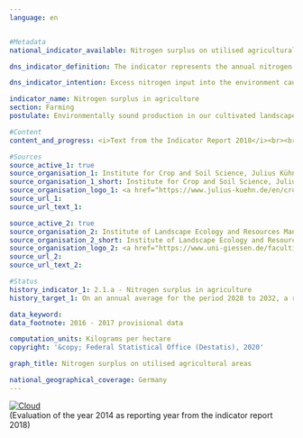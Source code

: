 ```yaml
---                   
language: en                   


#Metadata                   
national_indicator_available: Nitrogen surplus on utilised agricultural areas                   

dns_indicator_definition: The indicator represents the annual nitrogen surplus for the agricultural sector, calculated as nitrogen input minus removal of nitrogen, in kilograms per hectare of utilised agricultural area.                   

dns_indicator_intention: Excess nitrogen input into the environment causes pollution of groundwater and surface water, the oversupply of nutrients (eutrophication) in inland waters, lakes and onshore ecosystems, the generation of greenhouse gases and acidifying atmospheric pollutants, each with negative consequences for the climate, biodiversity and landscape quality. For the period 2028 to 2032, a reduction of the nitrogen surpluses of the overall balance for Germany to 70 kilograms per hectare of utilised agricultural area on an annual average should be achieved.                   

indicator_name: Nitrogen surplus in agriculture                   
section: Farming                   
postulate: Environmentally sound production in our cultivated landscapes                   

#Content                    
content_and_progress: <i>Text from the Indicator Report 2018</i><br><br>The indicator is calculated by the Institute for Crop and Soil Science at the Julius Kühn Institute and the Institute of Landscape Ecology and Resources Management at the University of Giessen. The calculation takes into account nitrogen inputs by fertilisers, from biological nitrogen fixation, by atmospheric inputs which are not emitted by agriculture, by seed and planting material as well as imported and domestically produced feedstuff. Nitrogen removal results from plant and animal market products.<br><br>In 2016, fertilisers were the most important component of nitrogen input in the overall balance, accounting for 55.1&nbsp;% (107 kilograms of nitrogen per hectare and year). Domestic feedstuff contributed 22.4&nbsp;% (43&nbsp;kg/ha) to nitrogen input, foreign feedstuff 12.1&nbsp;% (23&nbsp;kg/ha), the biological nitrogen fixation 6.6&nbsp;% (13&nbsp;kg/ha), the non-agricultural emissions 2.0&nbsp;% (4&nbsp;kg/ha) and seed and planting material 0.7&nbsp;% (1&nbsp;kg/ha). While the nitrogen input was reduced by about 9&nbsp;% between 1990 and 2016, the nitrogen removal increased considerably more (by 41&nbsp;%) between 1990 and 2016. In 2016, almost three quarters of the nitrogen removal from agriculture was accounted for by plant products and one quarter by animal market products.<br><br>The total balance of the indicator is calculated based on the concept of the “Hoftor-Bilanz” (farmgate balance), thus nitrogen flows within the operational cycle are not taken into account. The relevant time series for the indicator is based on the moving five-year average of the total balances of the relevant year as well as the two preceding and subsequent years. Thereby, yearly meteorological and market fluctuations, which cannot be influenced by farms, are balanced. The indicator does not provide an interpretation regarding the regional distribution of nitrogen surpluses. Even if the average value, defined as a national target for Germany, is not reached, regional nitrogen surpluses can be considerably higher than 70&nbsp;kg per hectare and year.<br><br>During the period from 1992 to 2014, the nitrogen balance fell from 121 to 97&nbsp;kg per hectare and year (– 19.5&nbsp;%). Following the major reduction in nitrogen surpluses at the beginning of the time series, the nitrogen surplus fell by only 0.9&nbsp;% between 2010 and 2014. If this trend continues, decreasing the nitrogen surplus to 70&nbsp;kg/ha of utilised agricultural area on annual average between 2028 and 2032 may not be possible.<br><br>The significant reduction of the nitrogen surplus in the early 1990s resulted from diminished use of fertilisers and falling numbers of livestock in the new Länder. The marginal decline of the indicator in the remaining course of the time series is based on a minor reduction in mineral fertiliser use and improved harvest yields resulting from technical advances in plant production and breeding (more efficient nitrogen fertilisation, variety spectrum) combined with the simultaneous expansion in the cultivation of high-yield crop types (maize, wheat) as well as improved feed conversion by livestock.<br><br>The indicator reveals a direct connection to the indicators 3.2.a “Emissions of air pollutants”, 6.1.b “Nitrate in groundwater”, 14.1.a “Nitrogen input to the North and the Baltic Sea through German inflows” and 15.2 “Eutrophication of ecosystems”.                   

#Sources
source_active_1: true                           
source_organisation_1: Institute for Crop and Soil Science, Julius Kühn Institute                           
source_organisation_1_short: Institute for Crop and Soil Science, Julius Kühn Institute                           
source_organisation_logo_1: <a href="https://www.julius-kuehn.de/en/crop-and-soil-science/"><img src="https://g205sdgs.github.io/sdg-indicators/public/LogosEn/jki.png" alt="Logo Institute for Crop and Soil Science, Julius Kühn Institute" title="Click here to visit the homepage of the organization" /></a>                           
source_url_1:                            
source_url_text_1:                            

source_active_2: true                           
source_organisation_2: Institute of Landscape Ecology and Resources Management, University of Giessen                           
source_organisation_2_short: Institute of Landscape Ecology and Resources Management, University of Giessen                           
source_organisation_logo_2: <a href="https://www.uni-giessen.de/faculties/f09/institutes/landscape?set_language=en"><img src="https://g205sdgs.github.io/sdg-indicators/public/LogosEn/ug.png" alt="Logo Institute of Landscape Ecology and Resources Management, University of Giessen" title="Click here to visit the homepage of the organization" /></a>                           
source_url_2:                            
source_url_text_2:                            

#Status                   
history_indicator_1: 2.1.a - Nitrogen surplus in agriculture                   
history_target_1: On an annual average for the period 2028 to 2032, a reduction of the nitrogen surpluses of the overall balance for Germany to 70 kilograms per hectare of utilised agricultural area

data_keyword:                    
data_footnote: 2016 - 2017 provisional data                   

computation_units: Kilograms per hectare                   
copyright: '&copy; Federal Statistical Office (Destatis), 2020'                   

graph_title: Nitrogen surplus on utilised agricultural areas                   

national_geographical_coverage: Germany                   
---
```

<div>                           
  <div class="my-header">                           
    <a href="https://sustainabledevelopment-deutschland.github.io/en/status/"><img src="https://g205sdgs.github.io/sdg-indicators/public/Wettersymbole/Wolke.png" title="The indicator is moving in the right direction but if the trend continues, the target value will be missed by more than 20&nbsp;% in the target year" alt="Cloud" />                           
    </a>                           
  </div>
  <div class="my-header-note">
    <span>(Evaluation of the year 2014 as reporting year from the indicator report 2018)</span>
  </div>                           
</div>
